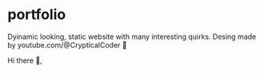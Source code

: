 # portfolio

Dyinamic looking, static website with many interesting quirks. 
Desing made by youtube.com/@CrypticalCoder 💯

Hi there 👋,
